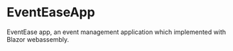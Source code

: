 # EventEaseApp
EventEase app, an event management application which implemented with Blazor webassembly.
